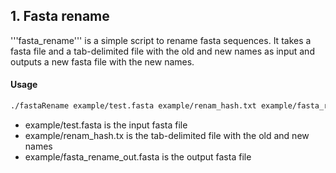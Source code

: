 ## 1. Fasta rename

'''fasta_rename''' is a simple script to rename fasta sequences. It takes a fasta file and a tab-delimited file with the old and new names as input and outputs a new fasta file with the new names.

#### Usage

```bash
./fastaRename example/test.fasta example/renam_hash.txt example/fasta_rename_out.fasta
```

- example/test.fasta is the input fasta file
- example/renam_hash.tx is the tab-delimited file with the old and new names
- example/fasta_rename_out.fasta is the output fasta file
